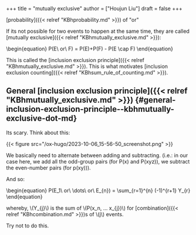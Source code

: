 +++
title = "mutually exclusive"
author = ["Houjun Liu"]
draft = false
+++

[probability]({{< relref "KBhprobability.md" >}}) of "or"

If its not possible for two events to happen at the same time, they are called [mutually exclusive]({{< relref "KBhmutually_exclusive.md" >}}):

\begin{equation}
P(E\ or\ F) = P(E)+P(F) - P(E \cap F)
\end{equation}

This is called the [inclusion exclusion principle]({{< relref "KBhmutually_exclusive.md" >}}). This is what motivates [inclusion exclusion counting]({{< relref "KBhsum_rule_of_counting.md" >}}).


## General [inclusion exclusion principle]({{< relref "KBhmutually_exclusive.md" >}}) {#general-inclusion-exclusion-principle--kbhmutually-exclusive-dot-md}

Its scary. Think about this:

{{< figure src="/ox-hugo/2023-10-06_15-56-50_screenshot.png" >}}

We basically need to alternate between adding and subtracting. (i.e.: in our case here, we add all the odd-group pairs (for P(x) and P(xyz)), we subtract the even-number pairs (for p(xy))).

And so:

\begin{equation}
P(E\_1\ or\ \dots\ or\ E\_{n}) = \sum\_{r=1}^{n} (-1)^{r+1} Y\_{r}
\end{equation}

whereby, \\(Y\_{j}\\) is the sum of \\(P(x\_n, ... x\_{j})\\) for [combination]({{< relref "KBhcombination.md" >}})s of \\(j\\) events.

Try not to do this.
